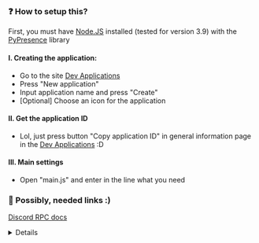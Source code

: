 ### ❓ How to setup this?
First, you must have [Node.JS](https://nodejs.org/en/) installed (tested for version 3.9) with the [PyPresence](https://pypi.org/project/pypresence/) library
#### I. Creating the application:
  - Go to the site [Dev Applications](https://discord.com/developers/applications)
  - Press "New application"
  - Input application name and press "Create"
  - [Optional] Choose an icon for the application
#### II. Get the application ID
  - Lol, just press button "Copy application ID" in general information page in the [Dev Applications](https://discord.com/developers/applications) :D
#### III. Main settings
  - Open "main.js" and enter in the line what you need
  

### 🔗 Possibly, needed links :)
[Discord RPC docs](https://discord.com/developers/docs/topics/rpc)

<details>Yes, I know that I am not very clear explaining :c</details>
